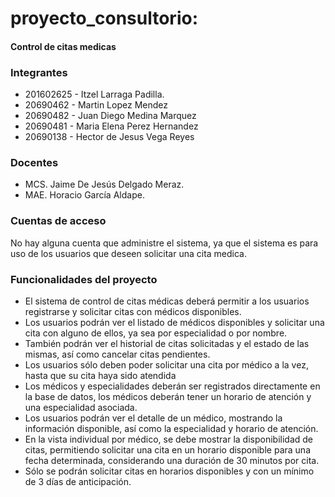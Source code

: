 # proyecto_consultorio: 
#### **Control de citas medicas**

### Integrantes
* 201602625 - Itzel Larraga Padilla.
* 20690462 - Martin Lopez Mendez
* 20690482 - Juan Diego Medina Marquez
* 20690481 - Maria Elena Perez Hernandez
* 20690138 - Hector de Jesus Vega Reyes

### Docentes
* MCS. Jaime De Jesús Delgado Meraz.
* MAE. Horacio García Aldape.

### Cuentas de acceso
No hay alguna cuenta que administre el sistema, ya que el sistema es para uso de los usuarios que deseen solicitar una cita medica.

### Funcionalidades del proyecto 
* El sistema de control de citas médicas deberá permitir a los usuarios registrarse y solicitar citas con médicos disponibles.
* Los usuarios podrán ver el listado de médicos disponibles y solicitar una cita con alguno de ellos, ya sea por especialidad o por nombre.
* También podrán ver el historial de citas solicitadas y el estado de las mismas, así como cancelar citas pendientes.
* Los usuarios sólo deben poder solicitar una cita por médico a la vez, hasta que su cita haya sido atendida
* Los médicos y especialidades deberán ser registrados directamente en la base de datos, los médicos deberán tener un horario de atención y una especialidad asociada.
* Los usuarios podrán ver el detalle de un médico, mostrando la información disponible, así como la especialidad y horario de atención.
* En la vista individual por médico, se debe mostrar la disponibilidad de citas, permitiendo solicitar una cita en un horario disponible para una fecha
  determinada, considerando una duración de 30 minutos por cita.
* Sólo se podrán solicitar citas en horarios disponibles y con un mínimo de 3 días de anticipación.


